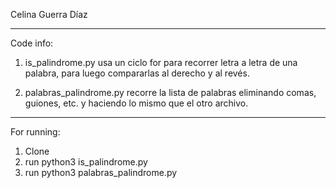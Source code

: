Celina Guerra Díaz

------------------------

Code info:

1. is_palindrome.py usa un ciclo for para recorrer letra a letra de una palabra, para luego compararlas al derecho y al revés.

2. palabras_palindrome.py recorre la lista de palabras eliminando comas, guiones, etc. y haciendo lo mismo que el otro archivo.

-------------------------

For running:
1. Clone
2. run python3 is_palindrome.py
3. run python3 palabras_palindrome.py